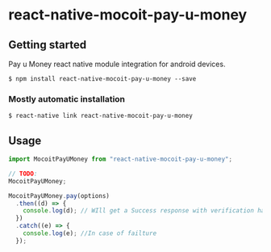 # react-native-mocoit-pay-u-money

## Getting started

Pay u Money react native module integration for android devices.

`$ npm install react-native-mocoit-pay-u-money --save`

### Mostly automatic installation

`$ react-native link react-native-mocoit-pay-u-money`

## Usage

```javascript
import MocoitPayUMoney from "react-native-mocoit-pay-u-money";

// TODO:
MocoitPayUMoney;

MocoitPayUMoney.pay(options)
  .then((d) => {
    console.log(d); // WIll get a Success response with verification hash
  })
  .catch((e) => {
    console.log(e); //In case of failture
  });
```
